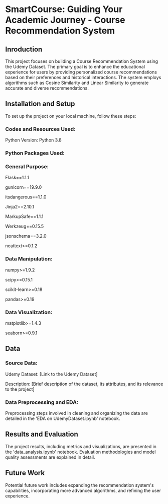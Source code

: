 # SmartCourse: Guiding Your Academic Journey - Course Recommendation System

## Inroduction

This project focuses on building a Course Recommendation System using the Udemy Dataset. The primary goal is to enhance the educational experience for users by providing personalized course recommendations based on their preferences and historical interactions. The system employs algorithms such as Cosine Similarity and Linear Similarity to generate accurate and diverse recommendations.

## Installation and Setup

To set up the project on your local machine, follow these steps:

### Codes and Resources Used:

Python Version: Python 3.8

### Python Packages Used:
### General Purpose:
Flask==1.1.1

gunicorn==19.9.0

itsdangerous==1.1.0

Jinja2==2.10.1

MarkupSafe==1.1.1

Werkzeug==0.15.5

jsonschema==3.2.0

neattext>=0.1.2

### Data Manipulation:
numpy>=1.9.2

scipy>=0.15.1

scikit-learn>=0.18

pandas>=0.19

### Data Visualization:
matplotlib>=1.4.3

seaborn>=0.9.1

## Data

### Source Data:

Udemy Dataset: [Link to the Udemy Dataset]

Description: [Brief description of the dataset, its attributes, and its relevance to the project]

### Data Preprocessing and EDA:

Preprocessing steps involved in cleaning and organizing the data are detailed in the 'EDA on UdemyDataset.ipynb' notebook.

## Results and Evaluation

The project results, including metrics and visualizations, are presented in the 'data_analysis.ipynb' notebook. Evaluation methodologies and model quality assessments are explained in detail.

## Future Work

Potential future work includes expanding the recommendation system's capabilities, incorporating more advanced algorithms, and refining the user experience. 
